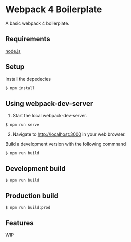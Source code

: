 # Webpack 4 Boilerplate

A basic webpack 4 boilerplate.

## Requirements
[node.js](https://nodejs.org/)

## Setup
Install the depedecies
```sh
$ npm install
```

## Using webpack-dev-server
1. Start the local webpack-dev-server.
```sh
$ npm run serve
```

2. Navigate to [http://localhost:3000](http://localhost:3000) in your web browser.

Build a development version with the following commnand
```sh
$ npm run build
```

## Development build
```sh
$ npm run build
```

## Production build
```sh
$ npm run build:prod
```

## Features
WIP